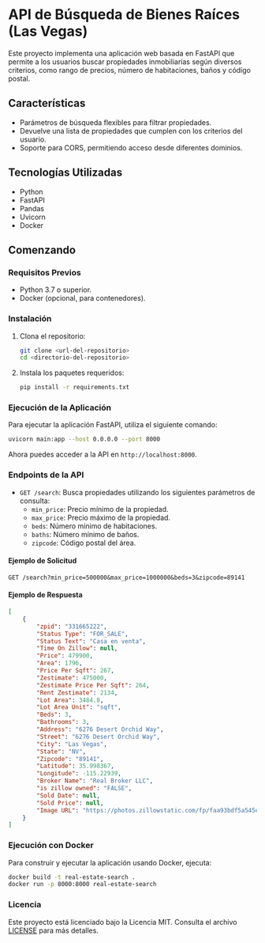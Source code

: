 # API de Búsqueda de Bienes Raíces (Las Vegas)

Este proyecto implementa una aplicación web basada en FastAPI que permite a los usuarios buscar propiedades inmobiliarias según diversos criterios, como rango de precios, número de habitaciones, baños y código postal.

## Características

- Parámetros de búsqueda flexibles para filtrar propiedades.
- Devuelve una lista de propiedades que cumplen con los criterios del usuario.
- Soporte para CORS, permitiendo acceso desde diferentes dominios.

## Tecnologías Utilizadas

- Python
- FastAPI
- Pandas
- Uvicorn
- Docker

## Comenzando

### Requisitos Previos

- Python 3.7 o superior.
- Docker (opcional, para contenedores).

### Instalación

1. Clona el repositorio:
   ```bash
   git clone <url-del-repositorio>
   cd <directorio-del-repositorio>
   ```

2. Instala los paquetes requeridos:
   ```bash
   pip install -r requirements.txt
   ```

### Ejecución de la Aplicación

Para ejecutar la aplicación FastAPI, utiliza el siguiente comando:
```bash
uvicorn main:app --host 0.0.0.0 --port 8000
```

Ahora puedes acceder a la API en `http://localhost:8000`.

### Endpoints de la API

- `GET /search`: Busca propiedades utilizando los siguientes parámetros de consulta:
  - `min_price`: Precio mínimo de la propiedad.
  - `max_price`: Precio máximo de la propiedad.
  - `beds`: Número mínimo de habitaciones.
  - `baths`: Número mínimo de baños.
  - `zipcode`: Código postal del área.

#### Ejemplo de Solicitud
```http
GET /search?min_price=500000&max_price=1000000&beds=3&zipcode=89141
```

#### Ejemplo de Respuesta
```json
[
    {
        "zpid": "331665222",
        "Status Type": "FOR_SALE",
        "Status Text": "Casa en venta",
        "Time On Zillow": null,
        "Price": 479900,
        "Area": 1796,
        "Price Per Sqft": 267,
        "Zestimate": 475000,
        "Zestimate Price Per Sqft": 264,
        "Rent Zestimate": 2134,
        "Lot Area": 3484.8,
        "Lot Area Unit": "sqft",
        "Beds": 3,
        "Bathrooms": 3,
        "Address": "6276 Desert Orchid Way",
        "Street": "6276 Desert Orchid Way",
        "City": "Las Vegas",
        "State": "NV",
        "Zipcode": "89141",
        "Latitude": 35.998367,
        "Longitude": -115.22939,
        "Broker Name": "Real Broker LLC",
        "is zillow owned": "FALSE",
        "Sold Date": null,
        "Sold Price": null,
        "Image URL": "https://photos.zillowstatic.com/fp/faa93bdf5a545e30d437987caf9ec4c2-p_e.jpg"
    }
]
```

### Ejecución con Docker

Para construir y ejecutar la aplicación usando Docker, ejecuta:
```bash
docker build -t real-estate-search .
docker run -p 8000:8000 real-estate-search
```

### Licencia

Este proyecto está licenciado bajo la Licencia MIT. Consulta el archivo [LICENSE](LICENSE) para más detalles.

